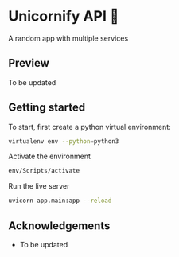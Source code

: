 
# Unicornify API 🦄

A random app with multiple services


## Preview

To be updated

## Getting started

To start, first create a python virtual environment:

```bash
virtualenv env --python=python3
```

Activate the environment

```bash
env/Scripts/activate
```

Run the live server

```bash
uvicorn app.main:app --reload
```

## Acknowledgements

 - To be updated